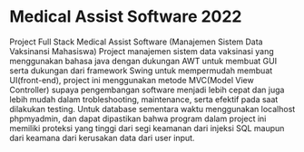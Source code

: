 # Medical Assist Software 2022
 Project Full Stack Medical Assist Software (Manajemen Sistem Data Vaksinansi Mahasiswa)
Project manajemen sistem data vaksinasi yang menggunakan bahasa java dengan dukungan AWT untuk membuat GUI serta dukungan dari framework Swing untuk mempermudah membuat UI(front-end), project ini menggunakan metode MVC(Model View Controller) supaya pengembangan software menjadi lebih cepat dan juga lebih mudah dalam trobleshooting, maintenance, serta efektif pada saat dilakukan testing. Untuk database sementara waktu menggunakan localhost phpmyadmin, dan dapat dipastikan bahwa program dalam project ini memiliki proteksi yang tinggi dari segi keamanan dari injeksi SQL maupun dari keamana dari kerusakan data dari user input.


